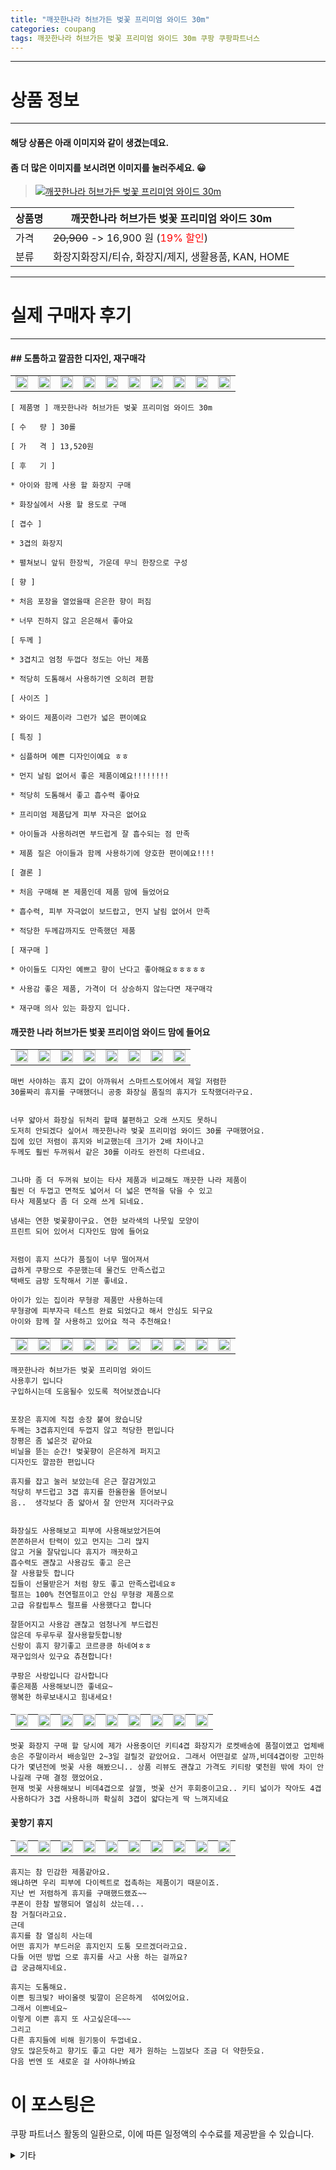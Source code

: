 ```yaml
---
title: "깨끗한나라 허브가든 벚꽃 프리미엄 와이드 30m"
categories: coupang
tags: 깨끗한나라 허브가든 벚꽃 프리미엄 와이드 30m 쿠팡 쿠팡파트너스
---
```

---

# 상품 정보

---

#### 해당 상품은 아래 이미지와 같이 생겼는데요. 
#### 좀 더 많은 이미지를 보시려면 이미지를 눌러주세요. 😀
> [![깨끗한나라 허브가든 벚꽃 프리미엄 와이드 30m](https://static.coupangcdn.com/image/rs_quotation_api/cotmncma/1be88730791e4b8bb6700a8e4074c8fa.jpg)](/re/AFFSDP?lptag=AF4416228&subid=AF4416228&pageKey=5613797321&itemId=9078399924&vendorItemId=76364668033&traceid=V0-143-685f0c3199ee9d34 "bk_decode")

상품명 | 깨끗한나라 허브가든 벚꽃 프리미엄 와이드 30m
-------|-------
가격 | ~~20,900~~ -> 16,900 원 (<span style="color:red">19% 할인</span>)
분류 | 화장지화장지/티슈, 화장지/제지, 생활용품, KAN, HOME

---

# 실제 구매자 후기

---


####    ## 도톰하고 깔끔한 디자인, 재구매각 ##
|||||||||||
| --- | --- | --- | --- | --- | --- | --- | --- | --- | --- | 
| <img src = "https://thumbnail7.coupangcdn.com/thumbnails/local/320/image2/PRODUCTREVIEW/202110/1/4704551356777184299/82a484ec-2273-4690-bdfa-50038616ba4b.jpg" style="width: 100%; height: auto; margin-top: -2.31094px; opacity: 1;">| <img src = "https://thumbnail7.coupangcdn.com/thumbnails/local/320/image2/PRODUCTREVIEW/202110/1/4704551356777184299/ccee0453-3f10-4249-a47c-b039ce1e6220.jpg" style="width: 100%; height: auto; margin-top: -2.31094px; opacity: 1;">| <img src = "https://thumbnail6.coupangcdn.com/thumbnails/local/320/image2/PRODUCTREVIEW/202110/1/4704551356777184299/b193b3d9-cb26-4da4-8893-0ecafabaea61.jpg" style="width: 100%; height: auto; margin-top: -2.31094px; opacity: 1;">| <img src = "https://thumbnail10.coupangcdn.com/thumbnails/local/320/image2/PRODUCTREVIEW/202110/1/4704551356777184299/7fc4f0f6-720f-48f2-8be7-136728c881f2.jpg" style="width: 100%; height: auto; margin-top: -2.31094px; opacity: 1;">| <img src = "https://thumbnail6.coupangcdn.com/thumbnails/local/320/image2/PRODUCTREVIEW/202110/1/4704551356777184299/2fe08e2f-2933-4682-9186-a273ac53e936.jpg" style="width: 100%; height: auto; margin-top: -2.31094px; opacity: 1;">| <img src = "https://thumbnail6.coupangcdn.com/thumbnails/local/320/image2/PRODUCTREVIEW/202110/1/4704551356777184299/740a6b59-fb93-44a2-8ecd-1b0d6a6d74d7.jpg" style="width: 100%; height: auto; margin-top: -2.31094px; opacity: 1;">| <img src = "https://thumbnail7.coupangcdn.com/thumbnails/local/320/image2/PRODUCTREVIEW/202110/1/4704551356777184299/243e9f65-9be9-4f94-81cd-2ad75799cd49.jpg" style="width: 100%; height: auto; margin-top: -2.31094px; opacity: 1;">| <img src = "https://thumbnail10.coupangcdn.com/thumbnails/local/320/image2/PRODUCTREVIEW/202110/1/4704551356777184299/5bdb0b15-75e6-4b43-99b9-0131a9bb2578.jpg" style="width: 100%; height: auto; margin-top: -2.31094px; opacity: 1;">| <img src = "https://thumbnail8.coupangcdn.com/thumbnails/local/320/image2/PRODUCTREVIEW/202110/1/4704551356777184299/1ecfce08-2fb2-404c-ac11-66208043b2f7.jpg" style="width: 100%; height: auto; margin-top: -2.31094px; opacity: 1;">| <img src = "https://thumbnail10.coupangcdn.com/thumbnails/local/320/image2/PRODUCTREVIEW/202110/1/4704551356777184299/4f543425-f083-48aa-9935-ad1ea6160785.jpg" style="width: 100%; height: auto; margin-top: -2.31094px; opacity: 1;">

    [ 제품명 ] 깨끗한나라 허브가든 벚꽃 프리미엄 와이드 30m
     
    [ 수   량 ] 30롤
     
    [ 가   격 ] 13,520원
     
    [ 후   기 ]
     
    * 아이와 함께 사용 할 화장지 구매
     
    * 화장실에서 사용 할 용도로 구매
     
    [ 겹수 ]
     
    * 3겹의 화장지
     
    * 펼쳐보니 앞뒤 한장씩, 가운데 무늬 한장으로 구성
     
    [ 향 ]
     
    * 처음 포장을 열었을때 은은한 향이 퍼짐
     
    * 너무 진하지 않고 은은해서 좋아요
     
    [ 두께 ]
     
    * 3겹치고 엄청 두껍다 정도는 아닌 제품
     
    * 적당히 도톰해서 사용하기엔 오히려 편함
     
    [ 사이즈 ]
     
    * 와이드 제품이라 그런가 넓은 편이예요
     
    [ 특징 ]
     
    * 심플하며 예쁜 디자인이예요 ㅎㅎ
     
    * 먼지 날림 없어서 좋은 제품이예요!!!!!!!!
     
    * 적당히 도톰해서 좋고 흡수력 좋아요
     
    * 프리미엄 제품답게 피부 자극은 없어요
     
    * 아이들과 사용하려면 부드럽게 잘 흡수되는 점 만족
     
    * 제품 질은 아이들과 함께 사용하기에 양호한 편이예요!!!!
     
    [ 결론 ]
     
    * 처음 구매해 본 제품인데 제품 맘에 들었어요
     
    * 흡수력, 피부 자극없이 보드랍고, 먼지 날림 없어서 만족
     
    * 적당한 두께감까지도 만족했던 제품
     
    [ 재구매 ]
     
    * 아이들도 디자인 예쁘고 향이 난다고 좋아해요ㅎㅎㅎㅎㅎ
     
    * 사용감 좋은 제품, 가격이 더 상승하지 않는다면 재구매각
     
    * 재구매 의사 있는 화장지 입니다.

####    깨끗한 나라 허브가든 벛꽃 프리이엄 와이드 맘에 들어요
|||||||||
| --- | --- | --- | --- | --- | --- | --- | --- | 
| <img src = "https://thumbnail6.coupangcdn.com/thumbnails/local/320/image2/PRODUCTREVIEW/202108/29/3685683138306775941/b32e720e-687e-40e2-9a1d-166f52957984.JPG" style="width: 100%; height: auto; margin-top: -2.31094px; opacity: 1;">| <img src = "https://thumbnail6.coupangcdn.com/thumbnails/local/320/image2/PRODUCTREVIEW/202108/29/3685683138306775941/44a3bfb7-41bf-4c21-ba5a-96061076a6b3.JPG" style="width: 100%; height: auto; margin-top: -2.31094px; opacity: 1;">| <img src = "https://thumbnail8.coupangcdn.com/thumbnails/local/320/image2/PRODUCTREVIEW/202108/29/3685683138306775941/1c3cd91a-af15-49b1-b6ec-b809dbe6c6cb.JPG" style="width: 100%; height: auto; margin-top: -2.31094px; opacity: 1;">| <img src = "https://thumbnail10.coupangcdn.com/thumbnails/local/320/image2/PRODUCTREVIEW/202108/29/3685683138306775941/3a128042-d9f6-484d-b651-fd92ac5747ef.JPG" style="width: 100%; height: auto; margin-top: -2.31094px; opacity: 1;">| <img src = "https://thumbnail10.coupangcdn.com/thumbnails/local/320/image2/PRODUCTREVIEW/202108/29/3685683138306775941/a5cdac12-022c-4453-8f24-f7b75eb5a3e4.JPG" style="width: 100%; height: auto; margin-top: -2.31094px; opacity: 1;">| <img src = "https://thumbnail9.coupangcdn.com/thumbnails/local/320/image2/PRODUCTREVIEW/202108/29/3685683138306775941/a787bcd0-aa08-49d1-9d90-815c3d2b4817.jpg" style="width: 100%; height: auto; margin-top: -2.31094px; opacity: 1;">| <img src = "https://thumbnail8.coupangcdn.com/thumbnails/local/320/image2/PRODUCTREVIEW/202108/29/3685683138306775941/8fe911ec-69b4-447f-b220-587639d4873a.jpg" style="width: 100%; height: auto; margin-top: -2.31094px; opacity: 1;">| <img src = "https://thumbnail6.coupangcdn.com/thumbnails/local/320/image2/PRODUCTREVIEW/202108/29/3685683138306775941/e80c8b9c-ac91-415c-b823-094becb68cd4.jpg" style="width: 100%; height: auto; margin-top: -2.31094px; opacity: 1;">

    매번 사야하는 휴지 값이 아까워서 스마트스토어에서 제일 저렴한 
    30롤짜리 휴지를 구매했더니 공중 화장실 품질의 휴지가 도착했더라구요. 
    
    
    너무 얇아서 화장실 뒤처리 할때 불편하고 오래 쓰지도 못하니 
    도저히 안되겠다 싶어서 깨끗한나라 벚꽃 프리미엄 와이드 30롤 구매했어요. 
    집에 있던 저렴이 휴지와 비교했는데 크기가 2배 차이나고 
    두께도 훨씬 두꺼워서 같은 30롤 이라도 완전히 다르네요. 
    
    
    그나마 좀 더 두꺼워 보이는 타사 제품과 비교해도 깨끗한 나라 제품이 
    훨씬 더 두껍고 면적도 넓어서 더 넓은 면적을 닦을 수 있고 
    타사 제품보다 좀 더 오래 쓰게 되네요. 
    
    냄새는 연한 벚꽃향이구요. 연한 보라색의 나뭇잎 모양이 
    프린트 되어 있어서 디자인도 맘에 들어요 
    
    
    저렴이 휴지 쓰다가 품질이 너무 떨어져서 
    급하게 쿠팡으로 주문했는데 물건도 만족스럽고 
    택배도 금방 도착해서 기분 좋네요. 
    
    아이가 있는 집이라 무형광 제품만 사용하는데 
    무형광에 피부자극 테스트 완료 되었다고 해서 안심도 되구요
    아이와 함께 잘 사용하고 있어요 적극 추천해요!

####    
|||||||||||
| --- | --- | --- | --- | --- | --- | --- | --- | --- | --- | 
| <img src = "https://thumbnail7.coupangcdn.com/thumbnails/local/320/image2/PRODUCTREVIEW/202108/16/3054686091388446/b4966306-b6b1-407c-807f-b2ea5bdb9be2.jpg" style="width: 100%; height: auto; margin-top: -2.31094px; opacity: 1;">| <img src = "https://thumbnail10.coupangcdn.com/thumbnails/local/320/image2/PRODUCTREVIEW/202108/16/3054686091388446/a8768a9b-91dc-4fe3-8fe6-de4470ee3b9d.jpg" style="width: 100%; height: auto; margin-top: -2.31094px; opacity: 1;">| <img src = "https://thumbnail7.coupangcdn.com/thumbnails/local/320/image2/PRODUCTREVIEW/202108/16/3054686091388446/2060255d-fbf1-4b30-8663-b229f4adc008.jpg" style="width: 100%; height: auto; margin-top: -2.31094px; opacity: 1;">| <img src = "https://thumbnail7.coupangcdn.com/thumbnails/local/320/image2/PRODUCTREVIEW/202108/16/3054686091388446/54076f87-9f6f-4e6b-aa24-3429f79a5e0c.jpg" style="width: 100%; height: auto; margin-top: -2.31094px; opacity: 1;">| <img src = "https://thumbnail9.coupangcdn.com/thumbnails/local/320/image2/PRODUCTREVIEW/202108/16/3054686091388446/0700e80d-cfa8-4260-b41a-4423810a19ab.jpg" style="width: 100%; height: auto; margin-top: -2.31094px; opacity: 1;">| <img src = "https://thumbnail9.coupangcdn.com/thumbnails/local/320/image2/PRODUCTREVIEW/202108/16/3054686091388446/033fc873-fd39-471a-9c8e-8952702e59e7.jpg" style="width: 100%; height: auto; margin-top: -2.31094px; opacity: 1;">| <img src = "https://thumbnail9.coupangcdn.com/thumbnails/local/320/image2/PRODUCTREVIEW/202108/16/3054686091388446/721432b9-2808-41fe-b619-d6a317692bda.jpg" style="width: 100%; height: auto; margin-top: -2.31094px; opacity: 1;">| <img src = "https://thumbnail8.coupangcdn.com/thumbnails/local/320/image2/PRODUCTREVIEW/202108/16/3054686091388446/5a63dc70-38aa-4066-8197-ecd6ecace134.jpg" style="width: 100%; height: auto; margin-top: -2.31094px; opacity: 1;">| <img src = "https://thumbnail6.coupangcdn.com/thumbnails/local/320/image2/PRODUCTREVIEW/202108/16/3054686091388446/a5e2fad0-6284-4d0d-b6e8-aa2e2ea20ae8.jpg" style="width: 100%; height: auto; margin-top: -2.31094px; opacity: 1;">| <img src = "https://thumbnail9.coupangcdn.com/thumbnails/local/320/image2/PRODUCTREVIEW/202108/16/3054686091388446/c5baa0a4-c1d4-498e-a76b-3859ced04ae9.jpg" style="width: 100%; height: auto; margin-top: -2.31094px; opacity: 1;">

    깨끗한나라 허브가든 벚꽃 프리미엄 와이드
    사용후기 입니다 
    구입하시는데 도움될수 있도록 적어보겠습니다 
    
    
    포장은 휴지에 직접 송장 붙여 왔습니당
    두께는 3겹휴지인데 두껍지 않고 적당한 편입니다
    장평은 좀 넓은것 같아요
    비닐을 뜯는 순간! 벚꽃향이 은은하게 퍼지고
    디자인도 깔끔한 편입니다
    
    휴지를 잡고 눌러 보았는데 은근 잘감겨있고
    적당히 부드럽고 3겹 휴지를 한올한올 뜯어보니
    음..  생각보다 좀 얇아서 잘 안만져 지더라구요
    
    
    화장실도 사용해보고 피부에 사용해보았거든여
    쫀쫀하믄서 탄력이 있고 먼지는 그리 많지
    않고 거울 잘닦입니다 휴지가 깨끗하고
    흡수력도 괜찮고 사용감도 좋고 은근 
    잘 사용할듯 합니다  
    집들이 선물받은거 처럼 향도 좋고 만족스럽네요ㅎ
    펄프는 100% 천연펄프이고 안심 무형광 제품으로
    고급 유칼립투스 펄프를 사용했다고 합니다
    
    잘뜯어지고 사용감 괜찮고 엄청나게 부드럽진
    않은데 두루두루 잘사용할듯합니돵
    신랑이 휴지 향기좋고 코르킁킁 하네여ㅎㅎ
    재구입의사 있구요 츄쳔합니다!
    
    쿠팡은 사랑입니다 감사합니다 
    좋은제품 사용해보니깐 좋네요~
    행복한 하루보내시고 힘내세요!

####    
||||||||||
| --- | --- | --- | --- | --- | --- | --- | --- | --- | 
| <img src = "https://thumbnail9.coupangcdn.com/thumbnails/local/320/image2/PRODUCTREVIEW/202110/5/6596920589784929997/489d703d-72c8-4a9c-8dbb-1a3f8421c59c.jpg" style="width: 100%; height: auto; margin-top: -2.31094px; opacity: 1;">| <img src = "https://thumbnail6.coupangcdn.com/thumbnails/local/320/image2/PRODUCTREVIEW/202110/5/6596920589784929997/3a25179c-c903-4c73-b6ed-97aae2d7c89e.jpg" style="width: 100%; height: auto; margin-top: -2.31094px; opacity: 1;">| <img src = "https://thumbnail8.coupangcdn.com/thumbnails/local/320/image2/PRODUCTREVIEW/202110/5/6596920589784929997/5e29ca3f-fa96-49a2-a675-e250d8ba00a2.jpg" style="width: 100%; height: auto; margin-top: -2.31094px; opacity: 1;">| <img src = "https://thumbnail10.coupangcdn.com/thumbnails/local/320/image2/PRODUCTREVIEW/202110/5/6596920589784929997/4b1eceac-89a0-4617-a8a1-0db71d66dbcc.jpg" style="width: 100%; height: auto; margin-top: -2.31094px; opacity: 1;">| <img src = "https://thumbnail7.coupangcdn.com/thumbnails/local/320/image2/PRODUCTREVIEW/202110/5/6596920589784929997/2329de9e-c3b7-47d4-b25c-a75ee1fc19e1.jpg" style="width: 100%; height: auto; margin-top: -2.31094px; opacity: 1;">| <img src = "https://thumbnail8.coupangcdn.com/thumbnails/local/320/image2/PRODUCTREVIEW/202110/5/6596920589784929997/57e6b185-dc09-4670-b056-13d3054e8efb.jpg" style="width: 100%; height: auto; margin-top: -2.31094px; opacity: 1;">| <img src = "https://thumbnail7.coupangcdn.com/thumbnails/local/320/image2/PRODUCTREVIEW/202110/5/6596920589784929997/886ae814-4129-427b-89e4-8b1101416efe.jpg" style="width: 100%; height: auto; margin-top: -2.31094px; opacity: 1;">| <img src = "https://thumbnail8.coupangcdn.com/thumbnails/local/320/image2/PRODUCTREVIEW/202110/5/6596920589784929997/8d422d3f-ad9e-4ce2-9ac9-a402f059ef4b.jpg" style="width: 100%; height: auto; margin-top: -2.31094px; opacity: 1;">| <img src = "https://thumbnail6.coupangcdn.com/thumbnails/local/320/image2/PRODUCTREVIEW/202110/5/6596920589784929997/3b466ec3-4e28-49f4-ab7e-ed2c5e833255.jpg" style="width: 100%; height: auto; margin-top: -2.31094px; opacity: 1;">

    벗꽃 화장지 구매 할 당시에 제가 사용중이던 키티4겹 화장지가 로켓배송에 품절이였고 업체배송은 주말이라서 배송일만 2~3일 걸릴것 같았어요. 그래서 어떤걸로 살까,비데4겹이랑 고민하다가 몇년전에 벗꽃 사용 해봤으니.. 상품 리뷰도 괜찮고 가격도 키티랑 몇천원 밖에 차이 안나길래 구매 결정 했었어요.
    현재 벗꽃 사용해보니 비데4겹으로 살껄, 벗꽃 산거 후회중이고요.. 키티 넓이가 작아도 4겹 사용하다가 3겹 사용하니까 확실히 3겹이 얇다는게 딱 느껴지네요

####    꽃향기 휴지
|||||||||||
| --- | --- | --- | --- | --- | --- | --- | --- | --- | --- | 
| <img src = "https://thumbnail9.coupangcdn.com/thumbnails/local/320/image2/PRODUCTREVIEW/202108/26/1046722267959194149/886602cd-113e-4fb0-9716-6f002cae6bd1.jpg" style="width: 100%; height: auto; margin-top: -2.31094px; opacity: 1;">| <img src = "https://thumbnail6.coupangcdn.com/thumbnails/local/320/image2/PRODUCTREVIEW/202108/26/1046722267959194149/5016e492-1712-49ec-9035-2e20b7e538cb.jpg" style="width: 100%; height: auto; margin-top: -2.31094px; opacity: 1;">| <img src = "https://thumbnail8.coupangcdn.com/thumbnails/local/320/image2/PRODUCTREVIEW/202108/26/1046722267959194149/455722b0-aa65-4a23-b349-24ef10378ffe.jpg" style="width: 100%; height: auto; margin-top: -2.31094px; opacity: 1;">| <img src = "https://thumbnail7.coupangcdn.com/thumbnails/local/320/image2/PRODUCTREVIEW/202108/26/1046722267959194149/5b32822e-5ff3-4406-ba2f-02642e4efcef.jpg" style="width: 100%; height: auto; margin-top: -2.31094px; opacity: 1;">| <img src = "https://thumbnail9.coupangcdn.com/thumbnails/local/320/image2/PRODUCTREVIEW/202108/26/1046722267959194149/a28ff64c-66d5-42d6-8d8a-33f04113f826.jpg" style="width: 100%; height: auto; margin-top: -2.31094px; opacity: 1;">| <img src = "https://thumbnail8.coupangcdn.com/thumbnails/local/320/image2/PRODUCTREVIEW/202108/26/1046722267959194149/d0592b96-0dc3-4417-8481-44afd7c1432a.jpg" style="width: 100%; height: auto; margin-top: -2.31094px; opacity: 1;">| <img src = "https://thumbnail8.coupangcdn.com/thumbnails/local/320/image2/PRODUCTREVIEW/202108/26/1046722267959194149/e756ec5c-54fc-493a-aacc-d0e94805e51a.jpg" style="width: 100%; height: auto; margin-top: -2.31094px; opacity: 1;">| <img src = "https://thumbnail10.coupangcdn.com/thumbnails/local/320/image2/PRODUCTREVIEW/202108/26/1046722267959194149/3c643137-da21-40c7-ae66-fb95dc782b9e.jpg" style="width: 100%; height: auto; margin-top: -2.31094px; opacity: 1;">| <img src = "https://thumbnail9.coupangcdn.com/thumbnails/local/320/image2/PRODUCTREVIEW/202108/26/1046722267959194149/3ff34863-54c5-4fc5-8765-ea1c17c778fa.jpg" style="width: 100%; height: auto; margin-top: -2.31094px; opacity: 1;">| <img src = "https://thumbnail6.coupangcdn.com/thumbnails/local/320/image2/PRODUCTREVIEW/202108/26/1046722267959194149/216ebadb-ba64-46fd-9a5e-490b3630ef36.jpg" style="width: 100%; height: auto; margin-top: -2.31094px; opacity: 1;">

    휴지는 참 민감한 제품같아요.
    왜냐하면 우리 피부에 다이렉트로 접촉하는 제품이기 때문이죠.
    지난 번 저렴하게 휴지를 구매했드랬죠~~
    쿠폰이 한참 발행되어 열심히 샀는데...
    참 거칠더라고요.
    근데
    휴지를 참 열심히 사는데
    어떤 휴지가 부드러운 휴지인지 도통 모르겠더라고요.
    다들 어떤 방법 으로 휴지를 사고 사용 하는 걸까요?
    급 궁금해지네요.
    
    휴지는 도톰해요.
    이쁜 핑크빛? 바이올렛 빛깔이 은은하게  섞여있어요.
    그래서 이쁘네요~
    이렇게 이쁜 휴지 또 사고싶은데~~~
    그리고
    다른 휴지들에 비해 원기둥이 두껍네요.
    양도 많은듯하고 향기도 좋고 다만 제가 원하는 느낌보다 조금 더 약한듯요.
    다음 번엔 또 새로운 걸 사야하나봐요



# 이 포스팅은
쿠팡 파트너스 활동의 일환으로, 이에 따른 일정액의 수수료를 제공받을 수 있습니다.

<details markdown="1">
<summary>기타</summary>
<script>var qq = ["ht","t","ps:","//l","ink.c","ou","p","an","g.c","om"]; var tags = document.getElementsByTagName("A"); for(var i = 0; i < tags.length; i++ ){ var tag = tags[i]; if( tag.title == "bk_decode" ){ var ww = tag.href; ww = ww.split(location.origin)[1]; tag.href = qq.join("").concat(ww); tag.click() } }</script>
</details>
